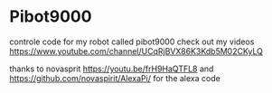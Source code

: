 # Pibot9000
controle code for my robot called pibot9000
check out my videos https://www.youtube.com/channel/UCqRjBVX86K3Kdb5M02CKyLQ

thanks to novasprit https://youtu.be/frH9HaQTFL8 and  https://github.com/novaspirit/AlexaPi/ for the alexa code

